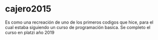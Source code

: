 # cajero2015
Es como una recreación de uno de los primeros codigos que hice,
para el cual estaba siguiendo un curso de programación basica.
Se completo el curso en platzi año 2019
